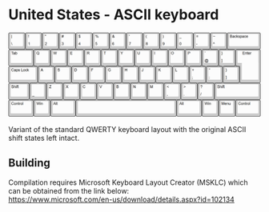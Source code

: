 # United States - ASCII keyboard
![layout diagram](image.png)

Variant of the standard QWERTY keyboard layout with the original ASCII shift states left intact.
<br>
## Building
Compilation requires Microsoft Keyboard Layout Creator (MSKLC) which can be obtained from the link below:
<br>
https://www.microsoft.com/en-us/download/details.aspx?id=102134
